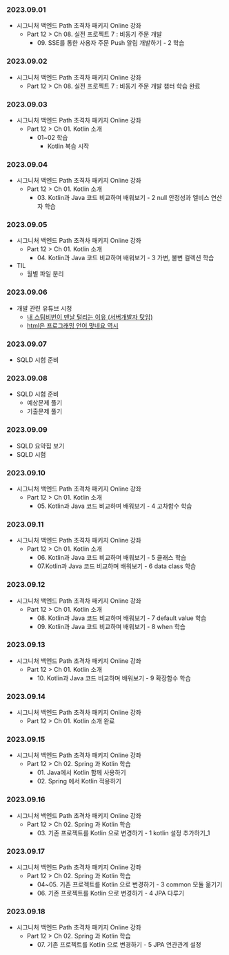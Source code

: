 ### 2023.09.01
- 시그니처 백엔드 Path 초격차 패키지 Online 강좌
    - Part 12 > Ch 08. 실전 프로젝트 7 : 비동기 주문 개발
        - 09\. SSE를 통한 사용자 주문 Push 알림 개발하기 - 2 학습

### 2023.09.02
- 시그니처 백엔드 Path 초격차 패키지 Online 강좌
    - Part 12 > Ch 08. 실전 프로젝트 7 : 비동기 주문 개발 챕터 학습 완료

### 2023.09.03
- 시그니처 백엔드 Path 초격차 패키지 Online 강좌
  - Part 12 > Ch 01. Kotlin 소개
    - 01~02 학습
      - Kotlin 복습 시작

### 2023.09.04
- 시그니처 백엔드 Path 초격차 패키지 Online 강좌
    - Part 12 > Ch 01. Kotlin 소개
      - 03\. Kotlin과 Java 코드 비교하며 배워보기 - 2 null 안정성과 엘비스 연산자 학습

### 2023.09.05
- 시그니처 백엔드 Path 초격차 패키지 Online 강좌
    - Part 12 > Ch 01. Kotlin 소개
      - 04\. Kotlin과 Java 코드 비교하며 배워보기 - 3 가변, 불변 컬렉션 학습
- TIL
  - 월별 파일 분리

### 2023.09.06
- 개발 관련 유튜브 시청
    - [내 스팀비번이 맨날 털리는 이유 (서버개발자 탓임)](https://youtu.be/1BKATk8hGTU?si=FhNhV0P21GQzpwg2)
    - [html은 프로그래밍 언어 맞네요 역시](https://youtu.be/vZ_oT0p113I?si=q4_imkzzKOvSkzFS)

### 2023.09.07
- SQLD 시험 준비

### 2023.09.08
- SQLD 시험 준비
  - 예상문제 풀기
  - 기출문제 풀기

### 2023.09.09
- SQLD 요약집 보기
- SQLD 시험

### 2023.09.10
- 시그니처 백엔드 Path 초격차 패키지 Online 강좌
    - Part 12 > Ch 01. Kotlin 소개
        - 05\. Kotlin과 Java 코드 비교하며 배워보기 - 4 고차함수 학습

### 2023.09.11
- 시그니처 백엔드 Path 초격차 패키지 Online 강좌
    - Part 12 > Ch 01. Kotlin 소개
        - 06\. Kotlin과 Java 코드 비교하며 배워보기 - 5 클래스 학습
        - 07\.Kotlin과 Java 코드 비교하며 배워보기 - 6 data class 학습

### 2023.09.12
- 시그니처 백엔드 Path 초격차 패키지 Online 강좌
    - Part 12 > Ch 01. Kotlin 소개
        - 08\. Kotlin과 Java 코드 비교하며 배워보기 - 7 default value 학습
        - 09\. Kotlin과 Java 코드 비교하며 배워보기 - 8 when 학습

### 2023.09.13
- 시그니처 백엔드 Path 초격차 패키지 Online 강좌
    - Part 12 > Ch 01. Kotlin 소개
        - 10\. Kotlin과 Java 코드 비교하며 배워보기 - 9 확장함수 학습

### 2023.09.14
- 시그니처 백엔드 Path 초격차 패키지 Online 강좌
    - Part 12 > Ch 01. Kotlin 소개 완료

### 2023.09.15
- 시그니처 백엔드 Path 초격차 패키지 Online 강좌
    - Part 12 > Ch 02. Spring 과 Kotlin 학습
      - 01\. Java에서 Kotlin 함께 사용하기
      - 02\. Spring 에서 Kotlin 적용하기

### 2023.09.16
- 시그니처 백엔드 Path 초격차 패키지 Online 강좌
    - Part 12 > Ch 02. Spring 과 Kotlin 학습
      - 03\. 기존 프로젝트를 Kotlin 으로 변경하기 - 1 kotlin 설정 추가하기_1

### 2023.09.17
- 시그니처 백엔드 Path 초격차 패키지 Online 강좌
    - Part 12 > Ch 02. Spring 과 Kotlin 학습
      - 04~05. 기존 프로젝트를 Kotlin 으로 변경하기 - 3 common 모듈 옮기기
      - 06\. 기존 프로젝트를 Kotlin 으로 변경하기 - 4 JPA 다루기

### 2023.09.18
- 시그니처 백엔드 Path 초격차 패키지 Online 강좌
    - Part 12 > Ch 02. Spring 과 Kotlin 학습
      - 07\. 기존 프로젝트를 Kotlin 으로 변경하기 - 5 JPA 연관관계 설정

